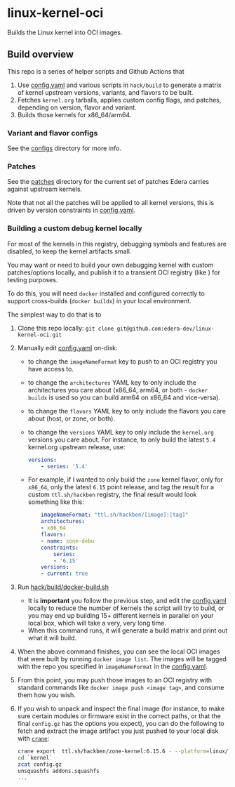 # linux-kernel-oci

Builds the Linux kernel into OCI images.

## Build overview

This repo is a series of helper scripts and Github Actions that

1. Use [config.yaml](config.yaml) and various scripts in `hack/build` to generate a matrix of kernel upstream versions, variants, and flavors to be built.
1. Fetches `kernel.org` tarballs, applies custom config flags, and patches, depending on version, flavor and variant.
1. Builds those kernels for x86_64/arm64.

### Variant and flavor configs

See the [configs](configs/README.md) directory for more info.

### Patches

See the [patches](patches) directory for the current set of patches Edera carries against upstream kernels.

Note that not all the patches will be applied to all kernel versions, this is driven by version constraints in [config.yaml](config.yaml).


### Building a custom debug kernel locally

For most of the kernels in this registry, debugging symbols and features are disabled, to keep the kernel artifacts small.

You may want or need to build your own debugging kernel with custom patches/options locally, and publish it to a transient OCI registry (like [](ttl.sh)) for testing purposes.

To do this, you will need `docker` installed and configured correctly to support cross-builds (`docker buildx`) in your local environment.

The simplest way to do that is to

1. Clone this repo locally: `git clone git@github.com:edera-dev/linux-kernel-oci.git`
1. Manually edit [config.yaml](config.yaml) on-disk:
   - to change the `imageNameFormat` key to push to an OCI registry you have access to.
   - to change the `architectures` YAML key to only include the architectures you care about (x86_64, arm64, or both - `docker buildx` is used so you can build arm64 on x86_64 and vice-versa).
   - to change the `flavors` YAML key to only include the flavors you care about (host, or zone, or both).
   - to change the `versions` YAML key to only include the `kernel.org` versions you care about. For instance, to only build the latest `5.4` kernel.org upstream release, use:

        ```yaml
        versions:
            - series: '5.4'
        ```

   - For example, if I wanted to only build the `zone` kernel flavor, only for `x86_64`, only the latest `6.15` point release, and tag the result for a custom `ttl.sh/hackben` registry, the final result would look something like this:

        ```yaml
            imageNameFormat: "ttl.sh/hackben/[image]:[tag]"
            architectures:
            - x86_64
            flavors:
            - name: zone-debu
            constraints:
                series:
                - '6.15'
            versions:
            - current: true
        ```

1. Run [hack/build/docker-build.sh](hack/build/docker-build.sh)
   - It is **important** you follow the previous step, and edit the [config.yaml](config.yaml) locally to reduce the number of kernels the script will try to build, or you may end up building 15+ different kernels in parallel on your local box, which will take a very, very long time.
   - When this command runs, it will generate a build matrix and print out what it will build.
1. When the above command finishes, you can see the local OCI images that were built by running `docker image list`. The images will be tagged with the repo you specified in `imageNameFormat` in the [config.yaml](config.yaml).
1. From this point, you may push those images to an OCI registry with standard commands like `docker image push <image tag>`, and consume them how you wish.
1. If you wish to unpack and inspect the final image (for instance, to make sure certain modules or firmware exist in the correct paths, or that the final `config.gz` has the options you expect), you can do the following to fetch and extract the image artifact you just pushed to your local disk with [`crane`](https://github.com/google/go-containerregistry/blob/main/cmd/crane/README.md):

    ```sh
    crane export  ttl.sh/hackben/zone-kernel:6.15.6 - --platform=linux/amd64 | tar --keep-directory-symlink -xf - -C .
    cd `kernel`
    zcat config.gz
    unsquashfs addons.squashfs
    ...
    ```
